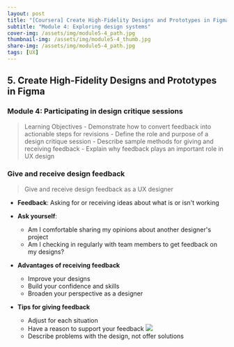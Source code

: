 ```yaml
---
layout: post
title: "[Coursera] Create High-Fidelity Designs and Prototypes in Figma 5-4"
subtitle: "Module 4: Exploring design systems"
cover-img: /assets/img/module5-4_path.jpg
thumbnail-img: /assets/img/module5-4_thumb.jpg
share-img: /assets/img/module5-4_path.jpg
tags: [UX]
--- 
```


## 5. Create High-Fidelity Designs and Prototypes in Figma
### Module 4: Participating in design critique sessions

> Learning Objectives
	- Demonstrate how to convert feedback into actionable steps for revisions
	- Define the role and purpose of a design critique session
	- Describe sample methods for giving and receiving feedback
	- Explain why feedback plays an important role in UX design

### Give and receive design feedback

> Give and receive design feedback as a UX designer

- **Feedback**: Asking for or receiving ideas about what is or isn't working
- **Ask yourself**:
	- Am I comfortable sharing my opinions about another designer's project
    - Am I checking in regularly with team members to get feedback on my designs?
    
- **Advantages of receiving feedback**
	- Improve your designs
    - Build your confidence and skills
    - Broaden your perspective as a designer
    
 - **Tips for giving feedback**
 	- Adjust for each situation
    - Have a reason to support your feedback
 ![](https://velog.velcdn.com/images/erica990604/post/e88bcb11-9f32-44db-bd9f-80b93224bbfe/image.png)
 	- Describe problems with the design, not offer solutions